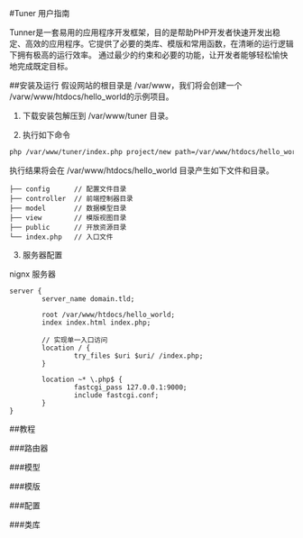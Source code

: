 #Tuner 用户指南

Tunner是一套易用的应用程序开发框架，目的是帮助PHP开发者快速开发出稳定、高效的应用程序。它提供了必要的类库、模版和常用函数，在清晰的运行逻辑下拥有极高的运行效率。
通过最少的约束和必要的功能，让开发者能够轻松愉快地完成既定目标。

##安装及运行
假设网站的根目录是 /var/www，我们将会创建一个 /varw/www/htdocs/hello_world的示例项目。

1. 下载安装包解压到 /var/www/tuner 目录。

2. 执行如下命令 

```bash  
php /var/www/tuner/index.php project/new path=/var/www/htdocs/hello_world
```

执行结果将会在 /var/www/htdocs/hello_world 目录产生如下文件和目录。

```
├── config      // 配置文件目录
├── controller  // 前端控制器目录
├── model       // 数据模型目录
├── view        // 模版视图目录
├── public      // 开放资源目录
└── index.php   // 入口文件
```

3. 服务器配置

nignx 服务器

```nginx
server {
        server_name domain.tld;

        root /var/www/htdocs/hello_world;
        index index.html index.php;

		// 实现单一入口访问
        location / {
                try_files $uri $uri/ /index.php;
        }

        location ~* \.php$ {
                fastcgi_pass 127.0.0.1:9000;
                include fastcgi.conf;
        }
}
```

##教程

###路由器

###模型

###模版

###配置

###类库
